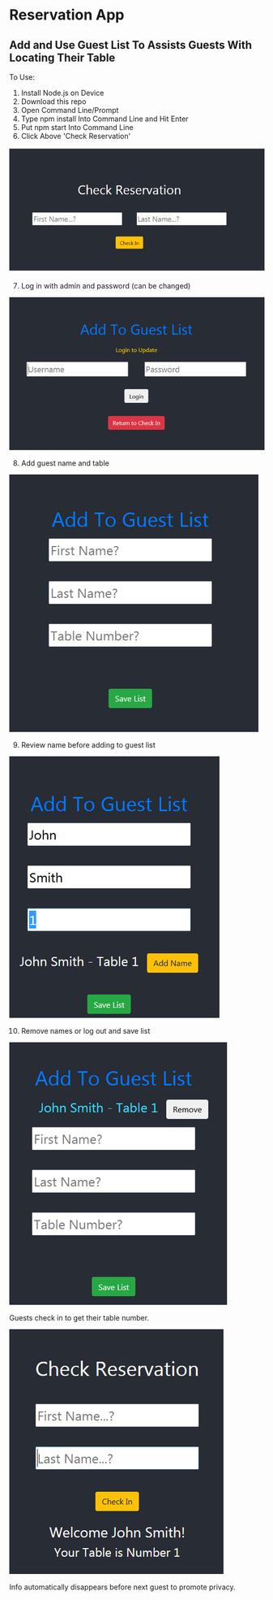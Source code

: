 # Reservation App

## Add and Use Guest List To Assists Guests With Locating Their Table

To Use:
1. Install Node.js on Device
2. Download this repo
3. Open Command Line/Prompt
4. Type npm install Into Command Line and Hit Enter
5. Put npm start Into Command Line
6. Click Above 'Check Reservation'

![Check Reservation](https://raw.githubusercontent.com/eclecticexistential/Reservation/master/main.PNG)

7. Log in with admin and password (can be changed)

![Admin Login](https://raw.githubusercontent.com/eclecticexistential/Reservation/master/login.PNG)

8. Add guest name and table

![Guest Info](https://raw.githubusercontent.com/eclecticexistential/Reservation/master/addnames.PNG)

9. Review name before adding to guest list

![Review Data](https://raw.githubusercontent.com/eclecticexistential/Reservation/master/afteradding.PNG)

10. Remove names or log out and save list

![Edit Data](https://raw.githubusercontent.com/eclecticexistential/Reservation/master/nextname.PNG)

Guests check in to get their table number.

![Guest Check In](https://raw.githubusercontent.com/eclecticexistential/Reservation/master/autologsout.PNG)

Info automatically disappears before next guest to promote privacy.
